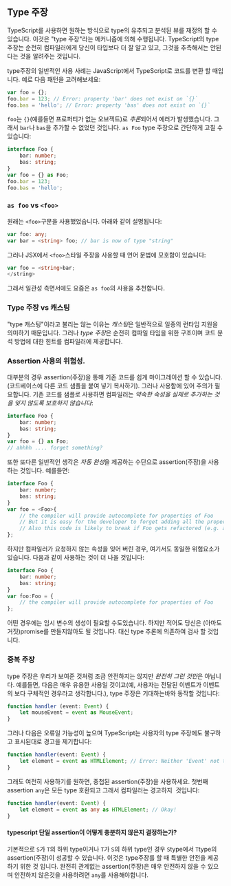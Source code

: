 ## Type 주장
TypeScript를 사용하면 원하는 방식으로 type의 유추되고 분석된 뷰를 재정의 할 수 있습니다. 이것은 "type 주장"라는 메커니즘에 의해 수행됩니다. TypeScript의 type 주장는 순전히 컴파일러에게 당신이 타입보다 더 잘 알고 있고, 그것을 추측해서는 안된다는 것을 알려주는 것입니다.

type주장의 일반적인 사용 사례는 JavaScript에서 TypeScript로 코드를 변환 할 때입니다. 예로 다음 패턴을 고려해보세요:

```ts
var foo = {};
foo.bar = 123; // Error: property 'bar' does not exist on `{}`
foo.bas = 'hello'; // Error: property 'bas' does not exist on `{}`
```

`foo`는 `{}`(예를들면 프로퍼티가 없는 오브젝트)로 *추론*되어서 에러가 발생했습니다. 그래서 `bar`나 `bas`을 추가할 수 없었던 것입니다. `as Foo` type 주장으로 간단하게 고칠 수 있습니다:

```ts
interface Foo {
    bar: number;
    bas: string;
}
var foo = {} as Foo;
foo.bar = 123;
foo.bas = 'hello';
```

### `as foo` vs `<foo>`
원래는 `<foo>`구문을 사용했었습니다. 아래와 같이 설명됩니다: 

```ts
var foo: any;
var bar = <string> foo; // bar is now of type "string"
```

그러나 JSX에서 `<foo>`스타일 주장을 사용할 때 언어 문법에 모호함이 있습니다:

```ts
var foo = <string>bar;
</string>
```

그래서 일관성 측면서에도 요즘은 `as foo`의 사용을 추천합니다.

### Type 주장 vs 캐스팅
"type 캐스팅"이라고 불리는 않는 이유는 *캐스팅*은 일반적으로 일종의 런타임 지원을 의미하기 때문입니다. 그러나 *type 주장*은 순전히 컴파일 타임을 위한 구조이며 코드 분석 방법에 대한 힌트를 컴파일러에 제공합니다.

### Assertion 사용의 위험성.
대부분의 경우 assertion(주장)을 통해 기존 코드를 쉽게 마이그레이션 할 수 있습니다.(코드베이스에 다른 코드 샘플을 붙여 넣기 복사하기). 그러나 사용함에 있어 주의가 필요합니다. 기존 코드를 샘플로 사용하면 컴파일러는 *약속한 속성을 실제로 추가하는 것을 잊지 않도록 보호하지 않습니다*:

```ts
interface Foo {
    bar: number;
    bas: string;
}
var foo = {} as Foo;
// ahhhh .... forget something?
```

또한 또다른 일반적인 생각은 *자동 완성*을 제공하는 수단으로 assertion(주장)을 사용하는 것입니다. 예를들면:

```ts
interface Foo {
    bar: number;
    bas: string;
}
var foo = <Foo>{
    // the compiler will provide autocomplete for properties of Foo
    // But it is easy for the developer to forget adding all the properties
    // Also this code is likely to break if Foo gets refactored (e.g. a new property added)
};
```

하지만 컴파일러가 요청하지 않는 속성을 잊어 버린 경우, 여기서도 동일한 위험요소가 있습니다. 다음과 같이 사용하는 것이 더 나을 것입니다:

```ts
interface Foo {
    bar: number;
    bas: string;
}
var foo:Foo = {
    // the compiler will provide autocomplete for properties of Foo
};
```

어떤 경우에는 임시 변수의 생성이 필요할 수도있습니다. 하지만 적어도 당신은 (아마도 거짓)promise를 만들지않아도 될 것입니다. 대신 type 추론에 의존하여  검사 할 것입니다.

### 중복 주장
type 주장은 우리가 보여준 것처럼 조금 안전하지는 않지만 *완전히 그런 것만*은 아닙니다. 예를들면, 다음은 매우 유용한 사용일 것이고(예, 사용자는 전달된 이벤트가 이벤트의 보다 구체적인 경우라고 생각합니다.), type 주장은 기대하는바와 동작할 것입니다:

```ts
function handler (event: Event) {
    let mouseEvent = event as MouseEvent;
}
```

그러나 다음은 오류일 가능성이 높으며 TypeScript는 사용자의 type 주장에도 불구하고 표시된대로 경고을 제기합니다:

```ts
function handler(event: Event) {
    let element = event as HTMLElement; // Error: Neither 'Event' not type 'HTMLElement' is assignable to the other
}
```

그래도 여전히 사용하기를 원하면, 중첩된 assertion(주장)을 사용하세요. 첫번째 assertion `any`은 모든 type 호환되고 그래서 컴파일러는 경고하지  것입니다:

```ts
function handler(event: Event) {
    let element = event as any as HTMLElement; // Okay!
}
```

#### typescript 단일 assertion이 어떻게 충분하지 않은지 결정하는가?
기본적으로 `S`가 `T`의 하위 type이거나 `T`가 `S`의 하위 type인 경우 `S`type에서 `T`type의 assertion(주장)이 성공할 수 있습니다. 이것은 type주장를 할 때 특별한 안전을 제공하기 위한 것 입니다. 완전히 관계없는 assertion(주장)은 매우 안전하지 않을 수 있으며 안전하지 않은것을 사용하려면 `any`를 사용해야합니다.
